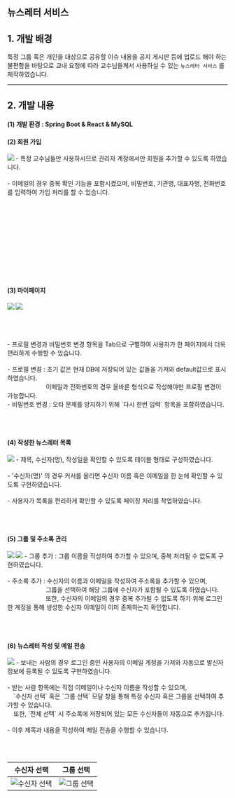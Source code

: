 <h2> 뉴스레터 서비스 </h2>

## 1. 개발 배경
특정 그룹 혹은 개인을 대상으로 공유할 이슈 내용을 공지 게시판 등에 업로드 해야 하는 불편함을 바탕으로 교내 요청에 따라 교수님들께서 사용하실 수 있는 `뉴스레터 서비스` 를 제작하였습니다.

---------------------

## 2. 개발 내용
#### (1) 개발 환경 : Spring Boot & React & MySQL

#### (2) 회원 가입
<img src="https://user-images.githubusercontent.com/54324782/164892629-1799f221-6150-459e-b8c0-cdaa51611c61.png" align="left">
    - 특정 교수님들만 사용하시므로 관리자 계정에서만 회원을 추가할 수 있도록 하였습니다.
    <br><br>
    - 이메일의 경우 중복 확인 기능을 포함시켰으며, 비밀번호, 기관명, 대표자명, 전화번호를 입력하여 가입 처리를 할 수 있습니다.
    
<br><br><br><br><br><br><br><br><br><br>
    
#### (3) 마이페이지
<img src="https://user-images.githubusercontent.com/54324782/164892872-14a7639b-86e0-47dc-804e-708bb96baa37.png" align="left">
<img src="https://user-images.githubusercontent.com/54324782/164893000-446250cd-1911-4bb3-95be-52c723a09933.png">
<br><br><br><br><br>
    - 프로필 변경과 비밀번호 변경 항목을 Tab으로 구별하여 사용자가 한 페이지에서 더욱 편리하게 수행할 수 있습니다.
    <br><br>
    - 프로필 변경 : 초기 값은 현재 DB에 저장되어 있는 값들을 가져와 default값으로 표시하였습니다.<br>
                        이메일과 전화번호의 경우 올바른 형식으로 작성해야만 프로필 변경이 가능합니다.  
    <br>
    - 비밀번호 변경 : 오타 문제를 방지하기 위해 `다시 한번 입력` 항목을 포함하였습니다.

<br><br>

#### (4) 작성한 뉴스레터 목록
<img src="https://user-images.githubusercontent.com/54324782/165057068-b58fca5c-9e76-45e2-86e7-5d43b41f1939.png">
    - 제목, 수신자(명), 작성일을 확인할 수 있도록 테이블 형태로 구성하였습니다.
    <br><br>
    - '수신자(명)' 의 경우 커서를 올리면 수신자 이름 혹은 이메일을 한 눈에 확인할 수 있도록 구현하였습니다.
    <br><br>
    - 사용자가 목록을 편리하게 확인할 수 있도록 페이징 처리를 작업하였습니다.
    
<br><br>

#### (5) 그룹 및 주소록 관리
<img src="https://user-images.githubusercontent.com/54324782/165060497-723ca486-deaa-42f0-8d9b-75ce44dd8902.png" align="left">
<img src="https://user-images.githubusercontent.com/54324782/165060005-94a8d2c3-e0c0-4455-9880-f9d544139c35.png">
    - 그룹 추가 : 그룹 이름을 작성하여 추가할 수 있으며, 중복 처리될 수 없도록 구현하였습니다.
    <br><br>
    - 주소록 추가 : 수신자의 이름과 이메일을 작성하여 주소록을 추가할 수 있으며, 
    <br>
                        그룹을 선택하여 해당 그룹에 수신자가 포함될 수 있도록 하였습니다.
    <br>
                        또한, 수신자의 이메일의 경우 중복 추가될 수 없도록 하기 위해 로그인한 계정을 통해 생성한 수신자 이메일이 이미 존재하는지 확인합니다.
                        
<br><br>

#### (6) 뉴스레터 작성 및 메일 전송
<img src="https://user-images.githubusercontent.com/54324782/165063111-10d01489-dea5-43b2-8ffe-c7b4c947fb5d.png">
    - 보내는 사람의 경우 로그인 중인 사용자의 이메일 계정을 가져와 자동으로 발신자 정보에 등록될 수 있도록 구현하였습니다.
    <br><br>
    - 받는 사람 항목에는 직접 이메일이나 수신자 이름을 작성할 수 있으며, 
    <br>
       `수신자 선택` 혹은 `그룹 선택` 모달 창을 통해 특정 수신자 혹은 그룹을 선택하여 추가할 수 있습니다.
    <br>
       또한, `전체 선택` 시 주소록에 저장되어 있는 모든 수신자들이 자동으로 추가됩니다.
    <br><br>
    - 이후 제목과 내용을 작성하여 메일 전송을 수행할 수 있습니다.

<br><br>

| 수신자 선택 | 그룹 선택 |
| :--------: | :-------: |
| ![수신자 선택](https://user-images.githubusercontent.com/54324782/165067556-bb45ad85-4711-436e-82e3-64475fb54ce5.png)    | ![그룹 선택](https://user-images.githubusercontent.com/54324782/165067778-b96925ca-538c-43c8-8e06-69298a476f1f.png)      |
<br>

